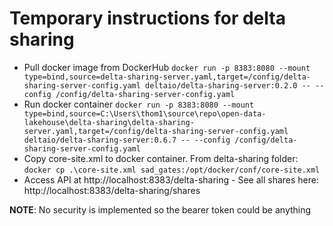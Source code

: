 # Temporary instructions for delta sharing

- Pull docker image from DockerHub `docker run -p 8383:8080 --mount type=bind,source=delta-sharing-server.yaml,target=/config/delta-sharing-server-config.yaml deltaio/delta-sharing-server:0.2.0 -- --config /config/delta-sharing-server-config.yaml`
- Run docker container `docker run -p 8383:8080 --mount type=bind,source=C:\Users\thom1\source\repo\open-data-lakehouse\delta-sharing\delta-sharing-server.yaml,target=/config/delta-sharing-server-config.yaml deltaio/delta-sharing-server:0.6.7 -- --config /config/delta-sharing-server-config.yaml`
- Copy core-site.xml to docker container. From delta-sharing folder:  `docker cp .\core-site.xml sad_gates:/opt/docker/conf/core-site.xml`
- Access API at http://localhost:8383/delta-sharing - See all shares here: http://localhost:8383/delta-sharing/shares

__NOTE__: No security is implemented so the bearer token could be anything 